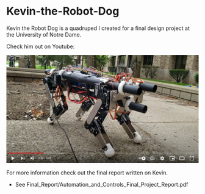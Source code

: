 # Kevin-the-Robot-Dog
 
 

Kevin the Robot Dog is a quadruped I created for a final design project at the University of Notre Dame.

Check him out on Youtube:

[![IMAGE ALT TEXT HERE](Screenshot.png)](https://www.youtube.com/watch?v=h35KHhktcEo&t)

For more information check out the final report written on Kevin.

- See Final_Report/Automation_and_Controls_Final_Project_Report.pdf
